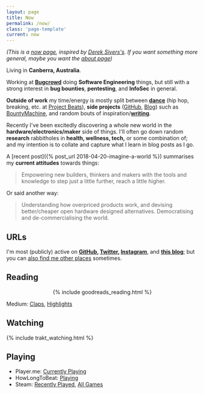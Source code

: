 ```yaml
---
layout: page
title: Now
permalink: /now/
class: 'page-template'
current: now
---
```

_(This is a [now page](https://nownownow.com/about), inspired by [Derek Sivers's](https://sivers.org/now). If you want something more general, maybe you want the [about page](/about))_

Living in **Canberra, Australia**.

Working at **[Bugcrowd](https://www.bugcrowd.com/)** doing **Software Engineering** things, but still with a strong interest in **bug bounties**, **pentesting**, and **InfoSec** in general.

**Outside of work** my time/energy is mostly split between **[dance](/personal/interests/dance/)** (hip hop, breaking, etc. at [Project Beats](https://www.projectbeats.com.au/)), **side projects** ([GitHub](https://github.com/0xdevalias), [Blog](/)) such as [BountyMachine](/tag/bountymachine/), and random bouts of inspiration/**[writing](/writing)**.

Recently I've been excitedly discovering a whole new world in the **hardware/electronics/maker** side of things. I'll often go down random **research** rabbitholes in **health, wellness, tech,** or some combination of; and my intention is to collate and capture what I learn in blog posts as I go.

A [recent post]({% post_url 2018-04-20-imagine-a-world %}) summarises my **current attitudes** towards things:

> Empowering new builders, thinkers and makers with the tools and knowledge to step just a little further, reach a little higher.

Or said another way:

> Understanding how overpriced products work, and devising better/cheaper open hardware designed alternatives. Democratising and de-commercialising the world.

## URLs

I'm most (publicly) active on **[GitHub](https://github.com/0xdevalias), [Twitter](https://twitter.com/_devalias), [Instagram](https://www.instagram.com/_devalias/)**, and **[this blog](/)**; but you can [also find me other places](/author/devalias/) sometimes.

## Reading

<center>


{% include goodreads_reading.html %}


</center>

Medium: [Claps](https://medium.com/@devalias/has-recommended), [Highlights](https://medium.com/@devalias/highlights)

## Watching

{% include trakt_watching.html %}

## Playing

* Player.me: [Currently Playing](https://player.me/devalias/games/current-playing)
* HowLongToBeat: [Playing](https://howlongtobeat.com/user.php?n=devalias&s=games&playing=1)
* Steam: [Recently Played](https://steamcommunity.com/id/devalias/games/?tab=recent), [All Games](https://steamcommunity.com/id/devalias/games/?tab=all&sort=playtime)
